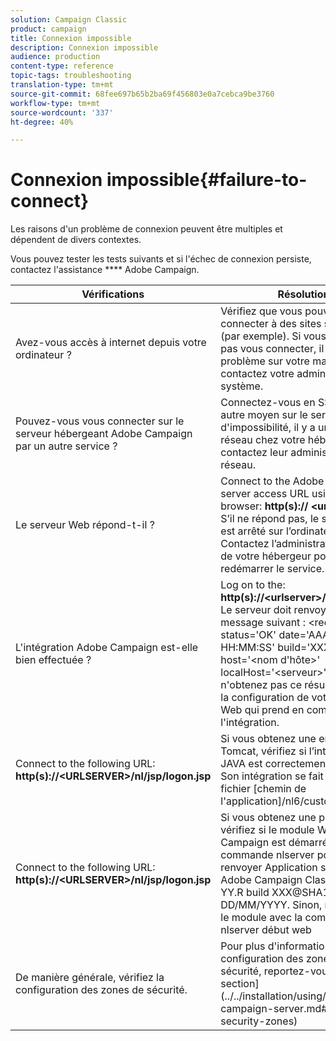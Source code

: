 ```yaml
---
solution: Campaign Classic
product: campaign
title: Connexion impossible
description: Connexion impossible
audience: production
content-type: reference
topic-tags: troubleshooting
translation-type: tm+mt
source-git-commit: 68fee697b65b2ba69f456803e0a7cebca9be3760
workflow-type: tm+mt
source-wordcount: '337'
ht-degree: 40%

---
```



# Connexion impossible{#failure-to-connect}

Les raisons d&#39;un problème de connexion peuvent être multiples et dépendent de divers contextes.

Vous pouvez tester les tests suivants et si l&#39;échec de connexion persiste, contactez l&#39;assistance **** Adobe Campaign.



<table> 
 <thead> 
  <tr> 
   <th>Vérifications<br /> </th> 
   <th>Résolution<br /> </th> 
  </tr> 
 </thead> 
 <tbody> 
  <tr> 
   <td>Avez-vous accès à internet depuis votre ordinateur ?</td> 
   <td>Vérifiez que vous pouvez vous connecter à des sites sur Internet (par exemple). Si vous ne pouvez pas vous connecter, il s'agit d'un problème sur votre machine : contactez votre administrateur système.</td>
  </tr>
  <tr> 
   <td>Pouvez-vous vous connecter sur le serveur hébergeant Adobe Campaign par un autre service ?</td> 
   <td>Connectez-vous en SSH ou tout autre moyen sur le serveur. En cas d'impossibilité, il y a un problème réseau chez votre hébergeur, contactez leur administrateur réseau.</td>
  </tr>
  <tr> 
   <td>Le serveur Web répond-t-il ?</td> 
   <td>Connect to the Adobe Campaign server access URL using a Web browser: <b>http(s):// &lt;urlserver&gt;</b>. S’il ne répond pas, le serveur web est arrêté sur l’ordinateur. Contactez l’administrateur système de votre hébergeur pour redémarrer le service.</td>
  </tr>
  <tr> 
   <td>L'intégration Adobe Campaign est-elle bien effectuée ?</td> 
   <td>Log on to the: <b>http(s)://&lt;urlserver&gt;/r/test</b> URL. Le serveur doit renvoyer le type de message suivant : &lt;redirecteur status='OK' date='AAAA/MM/JJ HH:MM:SS' build='XXXX' host='&lt;nom d'hôte&gt;' localHost='&lt;serveur&gt;'/&gt; Si vous n'obtenez pas ce résultat, vérifiez la configuration de votre serveur Web qui prend en compte l'intégration.</td>
  </tr>
  <tr> 
   <td>Connect to the following URL: <b>http(s)://&lt;URLSERVER&gt;/nl/jsp/logon.jsp</b></td>
   <td>Si vous obtenez une erreur Java Tomcat, vérifiez si l’intégration JAVA est correctement effectuée. Son intégration se fait dans le fichier [chemin de l'application]/nl6/customer.sh</td>
  </tr>
  <tr> 
   <td>Connect to the following URL: <b>http(s)://&lt;URLSERVER&gt;/nl/jsp/logon.jsp</b></td>
   <td>Si vous obtenez une page vierge, vérifiez si le module Web Adobe Campaign est démarré. La commande nlserver pdump doit renvoyer Application server for Adobe Campaign Classic (7.X YY.R build XXX@SHA1) de DD/MM/YYYY. Sinon, redémarrez le module avec la commande nlserver début web</td>
  </tr>
   <tr>
  	<td>De manière générale, vérifiez la configuration des zones de sécurité.</td>
  	<td>Pour plus d'informations sur la configuration des zones de sécurité, reportez-vous à [cette section](../../installation/using/configuring-campaign-server.md#definition-security-zones)</td>
  </tr>
 </tbody> 
</table>
